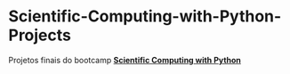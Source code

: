 # Scientific-Computing-with-Python-Projects
Projetos finais do bootcamp **[Scientific Computing with Python](https://www.freecodecamp.org/learn/scientific-computing-with-python/)**
